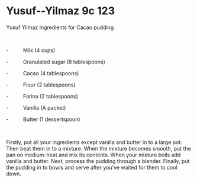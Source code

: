 # Yusuf--Yilmaz 9c 123
Yusuf Yilmaz 
Ingredients for Cacao pudding

 

-          Milk (4 cups)

-          Granulated sugar (8 tablespoons)

-          Cacao (4 tablespoons)

-          Flour (2 tablespoons)

-          Farina (2 tablespoons)

-          Vanilla (A packet)

-          Butter (1 dessertspoon)

 

Firstly, put all your ingredients except vanilla and butter in to a large pot. Then beat them in to a mixture. When the mixture becomes smooth, put the pan on medium-heat and mix its contents. When your mixture boils add vanilla and butter. Next, process the pudding through a blender. Finally, put the pudding in to bowls and serve after you’ve waited for them to cool down.


